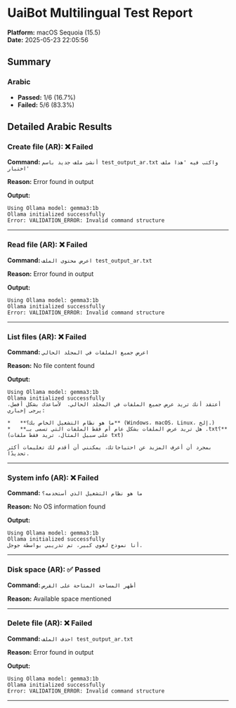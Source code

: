 # UaiBot Multilingual Test Report

**Platform:** macOS Sequoia (15.5)  
**Date:** 2025-05-23 22:05:56  

## Summary

### Arabic
- **Passed:** 1/6 (16.7%)
- **Failed:** 5/6 (83.3%)

## Detailed Arabic Results

### Create file (AR): ❌ Failed

**Command:** `أنشئ ملف جديد باسم test_output_ar.txt واكتب فيه 'هذا ملف اختبار'`

**Reason:** Error found in output

**Output:**

```
Using Ollama model: gemma3:1b
Ollama initialized successfully
Error: VALIDATION_ERROR: Invalid command structure
```

---

### Read file (AR): ❌ Failed

**Command:** `اعرض محتوى الملف test_output_ar.txt`

**Reason:** Error found in output

**Output:**

```
Using Ollama model: gemma3:1b
Ollama initialized successfully
Error: VALIDATION_ERROR: Invalid command structure
```

---

### List files (AR): ❌ Failed

**Command:** `اعرض جميع الملفات في المجلد الحالي`

**Reason:** No file content found

**Output:**

```
Using Ollama model: gemma3:1b
Ollama initialized successfully
أعتقد أنك تريد عرض جميع الملفات في المجلد الحالي.  لأساعدك بشكل أفضل، يرجى إخباري:

*   **ما هو نظام التشغيل الخاص بك؟** (Windows، macOS، Linux، إلخ.)
*   **هل تريد عرض الملفات بشكل عام أم فقط الملفات التي تسمى بـ .txt؟** (على سبيل المثال، تريد فقط ملفات txt)

بمجرد أن أعرف المزيد عن احتياجاتك، يمكنني أن أقدم لك تعليمات أكثر تحديدًا.
```

---

### System info (AR): ❌ Failed

**Command:** `ما هو نظام التشغيل الذي أستخدمه؟`

**Reason:** No OS information found

**Output:**

```
Using Ollama model: gemma3:1b
Ollama initialized successfully
أنا نموذج لغوي كبير، تم تدريبي بواسطة جوجل.
```

---

### Disk space (AR): ✅ Passed

**Command:** `أظهر المساحة المتاحة على القرص`

**Reason:** Available space mentioned

---

### Delete file (AR): ❌ Failed

**Command:** `احذف الملف test_output_ar.txt`

**Reason:** Error found in output

**Output:**

```
Using Ollama model: gemma3:1b
Ollama initialized successfully
Error: VALIDATION_ERROR: Invalid command structure
```

---

